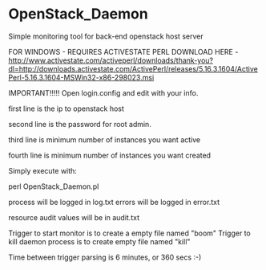 OpenStack_Daemon
================

Simple monitoring tool for back-end openstack host server

FOR WINDOWS - REQUIRES ACTIVESTATE PERL
DOWNLOAD HERE - http://www.activestate.com/activeperl/downloads/thank-you?dl=http://downloads.activestate.com/ActivePerl/releases/5.16.3.1604/ActivePerl-5.16.3.1604-MSWin32-x86-298023.msi


IMPORTANT!!!!!
Open login.config
and edit with your info.

first line is the ip to openstack host

second line is the password for root admin. 

third line is minimum number of instances you want active

fourth line is minimum number of instances  you want created


Simply execute with:

perl OpenStack_Daemon.pl

process will be logged in log.txt errors will be logged in error.txt

resource audit values will be in audit.txt

Trigger to start monitor is to create a empty file named "boom" Trigger to kill daemon process is to create empty file named "kill"

Time between trigger parsing is 6 minutes, or 360 secs :-)
